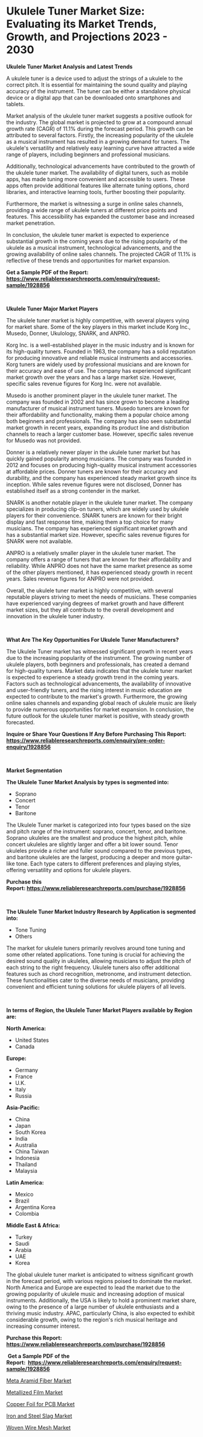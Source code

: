 <p><h1>Ukulele Tuner Market Size: Evaluating its Market Trends, Growth, and Projections 2023 - 2030</h1></p><p><strong>Ukulele Tuner Market Analysis and Latest Trends</strong></p>
<p><p>A ukulele tuner is a device used to adjust the strings of a ukulele to the correct pitch. It is essential for maintaining the sound quality and playing accuracy of the instrument. The tuner can be either a standalone physical device or a digital app that can be downloaded onto smartphones and tablets. </p><p>Market analysis of the ukulele tuner market suggests a positive outlook for the industry. The global market is projected to grow at a compound annual growth rate (CAGR) of 11.1% during the forecast period. This growth can be attributed to several factors. Firstly, the increasing popularity of the ukulele as a musical instrument has resulted in a growing demand for tuners. The ukulele's versatility and relatively easy learning curve have attracted a wide range of players, including beginners and professional musicians.</p><p>Additionally, technological advancements have contributed to the growth of the ukulele tuner market. The availability of digital tuners, such as mobile apps, has made tuning more convenient and accessible to users. These apps often provide additional features like alternate tuning options, chord libraries, and interactive learning tools, further boosting their popularity.</p><p>Furthermore, the market is witnessing a surge in online sales channels, providing a wide range of ukulele tuners at different price points and features. This accessibility has expanded the customer base and increased market penetration.</p><p>In conclusion, the ukulele tuner market is expected to experience substantial growth in the coming years due to the rising popularity of the ukulele as a musical instrument, technological advancements, and the growing availability of online sales channels. The projected CAGR of 11.1% is reflective of these trends and opportunities for market expansion.</p></p>
<p><strong>Get a Sample PDF of the Report:&nbsp; <a href="https://www.reliableresearchreports.com/enquiry/request-sample/1928856">https://www.reliableresearchreports.com/enquiry/request-sample/1928856</a></strong></p>
<p>&nbsp;</p>
<p><strong>Ukulele Tuner Major Market Players</strong></p>
<p><p>The ukulele tuner market is highly competitive, with several players vying for market share. Some of the key players in this market include Korg Inc., Musedo, Donner, Ukulology, SNARK, and ANPRO.</p><p>Korg Inc. is a well-established player in the music industry and is known for its high-quality tuners. Founded in 1963, the company has a solid reputation for producing innovative and reliable musical instruments and accessories. Korg tuners are widely used by professional musicians and are known for their accuracy and ease of use. The company has experienced significant market growth over the years and has a large market size. However, specific sales revenue figures for Korg Inc. were not available.</p><p>Musedo is another prominent player in the ukulele tuner market. The company was founded in 2002 and has since grown to become a leading manufacturer of musical instrument tuners. Musedo tuners are known for their affordability and functionality, making them a popular choice among both beginners and professionals. The company has also seen substantial market growth in recent years, expanding its product line and distribution channels to reach a larger customer base. However, specific sales revenue for Musedo was not provided.</p><p>Donner is a relatively newer player in the ukulele tuner market but has quickly gained popularity among musicians. The company was founded in 2012 and focuses on producing high-quality musical instrument accessories at affordable prices. Donner tuners are known for their accuracy and durability, and the company has experienced steady market growth since its inception. While sales revenue figures were not disclosed, Donner has established itself as a strong contender in the market.</p><p>SNARK is another notable player in the ukulele tuner market. The company specializes in producing clip-on tuners, which are widely used by ukulele players for their convenience. SNARK tuners are known for their bright display and fast response time, making them a top choice for many musicians. The company has experienced significant market growth and has a substantial market size. However, specific sales revenue figures for SNARK were not available.</p><p>ANPRO is a relatively smaller player in the ukulele tuner market. The company offers a range of tuners that are known for their affordability and reliability. While ANPRO does not have the same market presence as some of the other players mentioned, it has experienced steady growth in recent years. Sales revenue figures for ANPRO were not provided.</p><p>Overall, the ukulele tuner market is highly competitive, with several reputable players striving to meet the needs of musicians. These companies have experienced varying degrees of market growth and have different market sizes, but they all contribute to the overall development and innovation in the ukulele tuner industry.</p></p>
<p>&nbsp;</p>
<p><strong>What Are The Key Opportunities For Ukulele Tuner Manufacturers?</strong></p>
<p><p>The Ukulele Tuner market has witnessed significant growth in recent years due to the increasing popularity of the instrument. The growing number of ukulele players, both beginners and professionals, has created a demand for high-quality tuners. Market data indicates that the ukulele tuner market is expected to experience a steady growth trend in the coming years. Factors such as technological advancements, the availability of innovative and user-friendly tuners, and the rising interest in music education are expected to contribute to the market's growth. Furthermore, the growing online sales channels and expanding global reach of ukulele music are likely to provide numerous opportunities for market expansion. In conclusion, the future outlook for the ukulele tuner market is positive, with steady growth forecasted.</p></p>
<p><strong>Inquire or Share Your Questions If Any Before Purchasing This Report: <a href="https://www.reliableresearchreports.com/enquiry/pre-order-enquiry/1928856">https://www.reliableresearchreports.com/enquiry/pre-order-enquiry/1928856</a></strong></p>
<p>&nbsp;</p>
<p><strong>Market Segmentation</strong></p>
<p><strong>The Ukulele Tuner Market Analysis by types is segmented into:</strong></p>
<p><ul><li>Soprano</li><li>Concert</li><li>Tenor</li><li>Baritone</li></ul></p>
<p><p>The Ukulele Tuner market is categorized into four types based on the size and pitch range of the instrument: soprano, concert, tenor, and baritone. Soprano ukuleles are the smallest and produce the highest pitch, while concert ukuleles are slightly larger and offer a bit lower sound. Tenor ukuleles provide a richer and fuller sound compared to the previous types, and baritone ukuleles are the largest, producing a deeper and more guitar-like tone. Each type caters to different preferences and playing styles, offering versatility and options for ukulele players.</p></p>
<p><strong>Purchase this Report:&nbsp;<a href="https://www.reliableresearchreports.com/purchase/1928856">https://www.reliableresearchreports.com/purchase/1928856</a></strong></p>
<p>&nbsp;</p>
<p><strong>The Ukulele Tuner Market Industry Research by Application is segmented into:</strong></p>
<p><ul><li>Tone Tuning</li><li>Others</li></ul></p>
<p><p>The market for ukulele tuners primarily revolves around tone tuning and some other related applications. Tone tuning is crucial for achieving the desired sound quality in ukuleles, allowing musicians to adjust the pitch of each string to the right frequency. Ukulele tuners also offer additional features such as chord recognition, metronome, and instrument detection. These functionalities cater to the diverse needs of musicians, providing convenient and efficient tuning solutions for ukulele players of all levels.</p></p>
<p>&nbsp;</p>
<p><strong>In terms of Region, the Ukulele Tuner Market Players available by Region are:</strong></p>
<p>
    <p> <strong> North America: </strong>
        <ul>
            <li>United States</li>
            <li>Canada</li>
        </ul>
        </p> 
    <p> <strong> Europe: </strong>
        <ul>
            <li>Germany</li>
            <li>France</li>
            <li>U.K.</li>
            <li>Italy</li>
            <li>Russia</li>
        </ul>
        </p> 
    <p> <strong> Asia-Pacific: </strong>
        <ul>
            <li>China</li>
            <li>Japan</li>
            <li>South Korea</li>
            <li>India</li>
            <li>Australia</li>
            <li>China Taiwan</li>
            <li>Indonesia</li>
            <li>Thailand</li>
            <li>Malaysia</li>
        </ul>
        </p> 
    <p> <strong> Latin America: </strong>
        <ul>
            <li>Mexico</li>
            <li>Brazil</li>
            <li>Argentina Korea</li>
            <li>Colombia</li>
        </ul>
        </p> 
    <p> <strong> Middle East & Africa: </strong>
        <ul>
            <li>Turkey</li>
            <li>Saudi</li>
            <li>Arabia</li>
            <li>UAE</li>
            <li>Korea</li>
        </ul>
    </p>
    </p>
<p><p>The global ukulele tuner market is anticipated to witness significant growth in the forecast period, with various regions poised to dominate the market. North America and Europe are expected to lead the market due to the growing popularity of ukulele music and increasing adoption of musical instruments. Additionally, the USA is likely to hold a prominent market share, owing to the presence of a large number of ukulele enthusiasts and a thriving music industry. APAC, particularly China, is also expected to exhibit considerable growth, owing to the region's rich musical heritage and increasing consumer interest.</p></p>
<p><strong>Purchase this Report: <a href="https://www.reliableresearchreports.com/purchase/1928856">https://www.reliableresearchreports.com/purchase/1928856</a></strong></p>
<p>&nbsp;<strong>Get a Sample PDF of the Report:&nbsp;&nbsp;<a href="https://www.reliableresearchreports.com/enquiry/request-sample/1928856">https://www.reliableresearchreports.com/enquiry/request-sample/1928856</a></strong></p>
<p><strong></strong></p>
<p><p><a href="https://medium.com/@jerez43343/meta-aramid-fiber-market-size-reveals-the-best-marketing-channels-in-global-industry-decd101210b8">Meta Aramid Fiber Market</a></p><p><a href="https://medium.com/@moribenton733320/metallized-film-market-insight-market-trends-growth-forecasted-from-2023-to-2030-cae53116f5de">Metallized Film Market</a></p><p><a href="https://medium.com/@hugthess010/analyzing-copper-foil-for-pcb-market-global-industry-perspective-and-forecast-2023-to-2030-7b7f7077763a">Copper Foil for PCB Market</a></p><p><a href="https://medium.com/@tanaysamar7412/iron-and-steel-slag-market-analysis-its-cagr-market-segmentation-and-global-industry-overview-c54fd44132bb">Iron and Steel Slag Market</a></p><p><a href="https://medium.com/@zaidjeet11730/woven-wire-mesh-market-research-report-its-history-and-forecast-2023-to-2030-243b4b817954">Woven Wire Mesh Market</a></p></p>